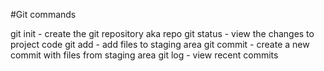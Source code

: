 #Git commands

git init - create the git repository aka repo
git status - view the changes to project code
git add - add files to staging area
git commit - create a new commit with files from staging area
git log - view recent commits